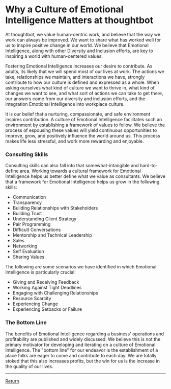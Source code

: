 # Why a Culture of Emotional Intelligence Matters at thoughtbot

At thoughtbot, we value human-centric work, and believe that the way we work can always be improved. We want to share
what has worked well for us to inspire positive change in our world. We believe that Emotional Intelligence, along with
other Diversity and Inclusion efforts, are key to inspiring a world with human-centered values.

Fostering Emotional Intelligence increases our desire to contribute. As adults, its likely that we will spend most of
our lives at work. The actions we take, relationships we maintain, and interactions we have, strongly contribute to how
our culture is defined and expressed as a whole. When asking ourselves what kind of culture we want to thrive in, what
kind of changes we want to see, and what sort of actions we can take to get there, our answers come from our diversity
and inclusion efforts, and the integration Emotional Intelligence into workplace culture.

It is our belief that a nurturing, compassionate, and safe environment inspires contribution. A culture of Emotional
Intelligence facilitates such an environment by establishing a framework of values to follow. We believe the process of
espousing these values will yield continuous opportunities to improve, grow, and positively influence the world around
us. This process makes life less stressful, and work more rewarding and enjoyable.

### Consulting Skills

Consulting skills can also fall into that somewhat-intangible and hard-to-define area. Working towards a cultural
framework for Emotional Intelligence helps us better define what we value as consultants. We believe that a framework
for Emotional Intelligence helps us grow in the following skills:

- Communication
- Transparency
- Building Relationships with Stakeholders
- Building Trust
- Understanding Client Strategy
- Pair Programming
- Difficult Conversations
- Mentorship and Technical Leadership
- Sales
- Networking
- Self Evaluation
- Sharing Values

The following are some scenarios we have identified in which Emotional Intelligence is particularly crucial:

- Giving and Receiving Feedback
- Working Against Tight Deadlines
- Engaging with Challenging Relationships
- Resource Scarcity
- Experiencing Change
- Experiencing Setbacks or Failure

### The Bottom Line

The benefits of Emotional Intelligence regarding a business' operations and profitability are published and widely
discussed. We believe this is not the primary motivator for developing and iterating on a culture of Emotional
Intelligence. The "bottom line" for our endeavor is the establishment of a place folks are eager to come and contribute
to each day. We are totally stoked that this also increases profits, but the win for us is the increase in the quality
of our lives.

---

[Return](emotional-intelligence.md)
